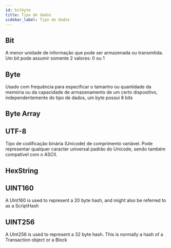 ```yaml
---
id: bitbyte
title: Tipo de dados
sidebar_label: Tipo de dados
---
```



##  Bit

A menor unidade de informação que pode ser armazenada ou transmitida. Um bit pode assumir somente 2 valores: 0 ou 1

##  Byte

Usado com frequência para especificar o tamanho ou quantidade da memória ou da capacidade de armazenamento de um certo dispositivo, independentemente do tipo de dados, um byte possui 8 bits

##  Byte Array

##  UTF-8

 Tipo de codificação binária (Unicode) de comprimento variável. Pode representar qualquer caracter universal padrão do Unicode, sendo também compatível com o ASCII. 

##  HexString

##  UINT160

A UInt160 is used to represent a 20 byte hash, and might also be referred to as a ScriptHash

##  UINT256

A UInt256 is used to represent a 32 byte hash. This is normally a hash of a Transaction object or a Block
 
            